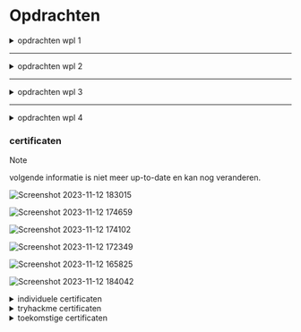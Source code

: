 # Opdrachten




<details>
<summary>opdrachten wpl 1</summary>



<details>
<summary>POP reflectie opdracht</summary>
[Froidmont_Aaron_reflectie (1).pdf](https://github.com/PXL-Digital-SNE-Werkplekleren/portfolio-froidmontaaron/files/13684123/Froidmont_Aaron_reflectie.1.pdf)
</details>



<details>
<summary>POP takenlijst opdracht</summary>
[Froidmont_Aaron_takenlijst.pdf](https://github.com/PXL-Digital-SNE-Werkplekleren/portfolio-froidmontaaron/files/13684133/Froidmont_Aaron_takenlijst.pdf)
</details>



<details>
<summary>carrièrekompas opdracht</summary>
[Froidmont_Aaron_carrièrekompas.pdf](https://github.com/PXL-Digital-SNE-Werkplekleren/portfolio-froidmontaaron/files/13684141/Froidmont_Aaron_carrierekompas.pdf)
</details>



<details>
<summary>zelfstandig Werk Linux opdracht</summary>
  [WPL1_Zelfstandig_Werk_Linux.pdf](https://github.com/PXL-Digital-SNE-Werkplekleren/portfolio-froidmontaaron/files/13684166/WPL1_Zelfstandig_Werk_Linux.pdf)

</details>



<details>
<summary>basis netwerk config code  </summary>

power aps link temp;Webkoppeling
https://apps.powerapps.com/play/e/default-e2940b66-1f59-4d50-9e95-e55f0723c284/a/38c07de1-7a65-48ce-a710-575da74e3160?tenantId=e2940b66-1f59-4d50-9e95-e55f0723c284&hint=37021a9e-7ba9-4448-b6d6-60a9d81b8243&sourcetime=1702641995038

```
  
# Cisco Router Configuratie

enable
configure terminal

# Hostnaam instellen
hostname Router

# Wachtwoord voor privileged EXEC-modus instellen
enable secret <jouw_geheim_wachtwoord>

# Wachtwoord voor console-toegang instellen
line console 0
password <jouw_console_wachtwoord>
login
exit

# Wachtwoord voor vty (SSH) toegang instellen
username <gebruikersnaam> privilege 15 secret <jouw_ssh_wachtwoord>
line vty 0 4
transport input ssh
login local
exit

# Interface configureren
interface GigabitEthernet0/0
ip address <router_ip> <subnet_mask>
no shutdown
exit

# Cisco Switch Configuratie

enable
configure terminal

# Hostnaam instellen
hostname Switch

# Wachtwoord voor privileged EXEC-modus instellen
enable secret <jouw_geheim_wachtwoord>

# Wachtwoord voor console-toegang instellen
line console 0
password <jouw_console_wachtwoord>
login
exit

# Wachtwoord voor vty (SSH) toegang instellen
username <gebruikersnaam> privilege 15 secret <jouw_ssh_wachtwoord>
line vty 0 4
transport input ssh
login local
exit

# Interface configureren
interface range GigabitEthernet0/1 - 2
switchport mode access
exit

# Cisco PC Configuratie

enable
configure terminal

# Hostnaam instellen
hostname PC

# Wachtwoord voor console-toegang instellen
line console 0
password <jouw_console_wachtwoord>
login
exit

# Wachtwoord voor vty (SSH) toegang instellen
username <gebruikersnaam> privilege 15 secret <jouw_ssh_wachtwoord>
line vty 0 4
transport input ssh
login local
exit

# Interface configureren
interface GigabitEthernet0/0
ip address <pc_ip> <subnet_mask>
no shutdown
exit

# Cisco Server Configuratie

enable
configure terminal

# Hostnaam instellen
hostname Server

# Wachtwoord voor console-toegang instellen
line console 0
password <jouw_console_wachtwoord>
login
exit

# Wachtwoord voor vty (SSH) toegang instellen
username <gebruikersnaam> privilege 15 secret <jouw_ssh_wachtwoord>
line vty 0 4
transport input ssh
login local
exit

# Interface configureren
interface GigabitEthernet0/0
ip address <server_ip> <subnet_mask>
no shutdown
exit

# Opslaan van de configuratie
write memory
```

</details>

<details>
<summary>opdracht gastseminarie "hacking" presenteren </summary>
[hacking.pptx.pdf](https://github.com/PXL-Digital-SNE-Werkplekleren/portfolio-froidmontaaron/files/13702585/hacking.pptx.pdf)

</details>

</details>

***
<details>
<summary>opdrachten wpl 2</summary>

[WPL2PresentatieTeam08.pdf](https://github.com/PXL-Digital-SNE-Werkplekleren/portfolio-froidmontaaron/files/15476188/WPL2PresentatieTeam08.pdf)

[WPL2PresentatieTeam08.odp](https://github.com/PXL-Digital-SNE-Werkplekleren/portfolio-froidmontaaron/files/15476201/WPL2PresentatieTeam08.odp)


Voor Werkplekleren 2 was alles ingedeeld in sprints.
![alt text](https://github.com/PXL-Digital-SNE-Werkplekleren/portfolio-froidmontaaron/assets/116820758/7586c2a0-863a-43ec-bd34-c2ed9b36dcf6)

### Sprint 1 - Week 1 & 2
Sprint 1, waar we 2 weken de tijd voor kregen bestond uit een individuele opdracht in Amazon Web Service (AWS)

Hier was het de bedoeling dat we in de AWS cloud een server starten met Ubunu Server op geïnstalleerd.
Deze moest een website hosten voor een fictieve school van onze keuze.
Deze website moest dan ook met realistische data voorzien zijn, en publiek toegangkelijk zijn met een SSL geëncrypteerde verbinding (HTTPS in plaats van HTTP)

Deze cloud based webserver moest ook toegangkelijk zijn via een SSH verbinding.
Hier moesten ook manueel SSH keys voor aangemaakt worden.

En het cloudbased netwerk gedeelte moest ook volledig ingesteld worden.
    - Virtuele switches
    - Virtuele router

### Sprint 2 - Week 3 & 4
Vanaf Sprint 2 begon het echte werk.
Hier was het de bedoeling om in groepsverband samen met mede collega studenten een volledig (fictief) school netwerk op poten te zetten van A tot Z.
Vanaf Sprint 2 tot en met Sprint 5 konden we hier dus aan werken. En alles volgens de Agile Scum methode afwerken.

Alles moest ook gedocumenteerd worden in een algemeen [opleverdocument.](https://github.com/PXL-Digital-SNE-Werkplekleren/portfolio-RobinLambrighsPXL/blob/main/Opdrachten/2023-2024_SNE_WPL2_Team08_Oplevering-compressed.pdf)


Sprint 2 was een vrij korte sprint, en bestond uit 2 weken.


Hier moesten wij volgende punten in orde brengen:
 - Product backlog
 - Trello board
 - Naam vinden voor de fictieve school
 - Logo uitwerken voor de fictieve school
 - Plan van aanpak opstellen in teamverband
 - Sprint backlog
 - Taakverdeling en sprintplanning

Het gehele project moest gemaakt worden in VSphere op de server van PXL zelf.
Hier konden wij dan via een VPN verbinding altijd toegang tot krijgen.

Voor het technische gedeelte bestond sprint 2 uit:
 - VPN en vSphere-connectie installeren
 - Realistische data uitwerken voor in de infrastructuur
 - Netwerkschema uitwerken
    - Subnets en IP-schema's van servers, administratie en leslokalen
    - Overzicht van Firewall-netwerken en interfaces
    - Graphisch uitwerken met duidelijke network ID's
 - Installatie en configuratie van de virtuele machines
    - Windows Server
       - Server 2022 standard met GUI - Engelstalig
    - Windows Desktop
       - Windows 11 - Engelstalig
    - Linux Server
       - Ubuntu Linux Server - Engelstalig
    - Linux Desktop
       - Ubuntu Linux Desktop - Engelstalig
- *Password vault* aanmaken waarin alle wachtwoorden van alle server/*services* systemen en sites in zitten.
 - Templates aanmaken van alle VM's
    - Windows
       - Sysprep
       - Convert to template
 - Firewall installeren
     - Internet toegang op alle netwerken (surfen)
     - DHCP op alle netwerken behalve voor de Servers
        - DHCP voor Reserverd IP adressen
 - ICT-Linux Desktop voor de eerste ICT medewerker

 

### Sprint 3 - Week 5 & 6 & 7

Voor sprint 3 worden volgende punten gevraagd:

1. Een *domain controller*
    - Met als naam WPL08-DC01
    - Vast IP adres
    - *Domain* naam KHH.local
    - Tweede *domain* administrator
    - Windows-klaslokaalpc's op het *domain*
2. Een *secondary domain* controller
    - Windows Server zonder CLI
    - Vast IP adres
    - *Domain controller* in hetzelfde *domain*
    - Installatie door middel van een *PowerShell* script
3. Fileserver op de *secondary domain controller*
    - Met AGDLP
    - Op de Windows clients een schijf (F:) die wijst naar de fileserver
      - Onderverdeling per klas (1A,1B,1C,2A,...) en per vak (Wiskunde, Aardrijkskunde,...)
      - ICT en Leerkrachten hebben schrijfrechten
      - Leerlingen hebben enkel leesrechten
      - Een veilige security configuratie: leerlingen kunnen folders niet verwijderen en kunnen geen beveiligingsinstellingen lezen of wijzigen.
      - Plaats er wat cursusmateriaal en een ISO van *Damn Small Linux* (DSL) op. De ISO is voor de leerlingen voor het maken van VMs
      - Zorg er voor dat op de Windows clients een schijf (Z:) wijst naar een persoonlijke map voor iedere Windows-gebruiker (student, leerkracht, secretariaatsmedewerker, …)
4. Users aanmaken
    - Excel-lijst of een .csv bestand van 200 gebruikers
    - Maak een powershell script dat users uit de lijst gebruikt om automatisch gebruikers aan te maken in het Domein
    - Zorg dat de gebruikers 
      - worden aangemaakt met <voornaam>.<achternaam>@<domainnaam>.local
      - automatisch ingedeeld worden in OU’s en groepen
        - lectoren
        - studenten 1A,1B,1C,2A,2B,...
          - of nog misschien nog een realistischere indeling
        - De ICT-mensen moeten Admin-rechten hebben in het domein
      - Al onmiddellijk een share krijgen (homefolder) met hun login-naam waar enkel zijzelf rechten in hebben (bestanden/mappen toevoegen, wijzigen en deleten)
        - idem ook de ict-mensen
        - idem ook de lectoren
      - een vast wachtwoord “Sne2324!” krijgen en dat de users dit wachtwoord tijdens de eerste login dienen aan te passen. 
        - Het wachtwoord moet complex zijn.
>- EXTRA: Het script genereert een random paswoord met 8 karakters, incl. Minimum 1 hoofdletter, speciaal karakter en cijfer. 
>     - Extra: De gegenereerde paswoorden worden ook automatisch aangevuld in het Excel bestand. 
5. Zorg dat de Linux Desktops van de klaslokalen gekoppeld zijn aan Active Directory
    - Zorg er voor dat de studenten kunnen inloggen op alle Linux Desktops via hun Active Directory account
      - Zorg er ook voor dat ze bij het inloggen op Linux geen domain moeten meegeven
      - tip: sssd  
    - Zorg er ook voor dat er automatisch een homefolder wordt aangemaakt op de Linux Desktop voor die AD-gebruiker tijdens de eerste login
    - Zorg er voor dat de Z-schijf van die gebruiker ook automatisch gemount wordt als directory ergens in de homefolder van de user
      - tip: libpam-mount en cifs-utils
      - tip: werkt waarschijnlijk pas vanaf tweede login met een bepaalde user

6. Zoek uit wat bginfo is en implementeer op alle Windows machines. 
    - Zorg ervoor dat de informatie op de achtergrond wordt vernieuwd telkens een (nieuwe) user opnieuw inlogt.

7. Zorg voor Roaming profiles voor de leerkrachten, de mensen van het secretariaat en de directeur.

8. Zorg er voor dat game-,gamble- en porn-sites geblokkeerd worden 
Gebruik hiervoor Pi-hole

9. Implementeer LAPS. 
    - Zorg er voor dat het paswoord van de local administrators van Windows clients dagelijks gewijzigd worden naar een nieuw random paswoord. 

10. Cisco opdracht:
    - Je creëert een grondplan van je schoolgebouw op basis van je reeds ontvangen opdracht van WPL2. 
      - Hierop baseer jij je fysiek netwerkplan.
    - Je krijgt heel wat voorwaarden waaraan je oplossing moet voldoen. Bij elke voorwaarde die niet voldoet worden punten afgetrokken. 
    - Je werkt je fysiek netwerkplan uit tot een logisch netwerkplan in Packet Tracer. 
    - Je krijgt 1 netwerkID toegewezen (172.16.0.0/16) en door middel van VLSM zorg je dat elk lokaal een eigen network ID heeft. 
    - Je gebruikt technologieën zoals VLANs, routing en eventuele andere technologieën om een zo sterk mogelijke oplossing te brengen. 
    - Deze oplossing licht je toe in een apart opleverdocument “GroepX- Cisco Assignment.docx” en verdedig je via een demo op het einde van week 9.

### Sprint 4 - Week 8 & 9 & 10

Opgave sprint 4:
1. Zorg voor een Windows-DNS server die een forward- en reverse- lookupzone hebben met records van alle PC's
    - Zorg dat je intranet-website bereikbaar is via de url intra.domeinnaam.local

2. Zorg op een Linux-server voor een Publieke Website om de school bekend te maken aan de buitenwereld
    - Zorg dat de website bereikbaar is 
      - via een DNS naam (in jouw DNS-server)
      - over SSL/TLS
    - Dit puntje heb je reeds individueel verwezenlijkt in AWS Cloud, MAAR nu
      - kopieer je de code van de AWS-webserver naar deze webserver
      - Probeer je de beste website van jullie team zo volledig mogelijk aan het werk te krijgen over SSL/TLS op een Oracle-Linux in de vSPhere-omgeving
      - De Webserver mag je zelf kiezen
      - De website-data moet staan in de map  /data/websites/(naam van de school)
      - Zorg dat SELinux en Firewalld nog steeds actief zijn en correct ingesteld!

3. Zorg op de klaslokaalpcs voor een Personal Firewall
    - In Linux met ufw/firewalld en in Windows via Defender Firewall zodat
      - studentenpc's onderling niet naar elkaar kunnen communiceren
      - studentenpc's wel kunnen communiceren naar de leerkrachtenpc
        - voor ftp

4. Zowel de Windows-leerkrachtenpcs als de Linux-leerkrachtenpc moeten voorzien worden van een FTP-server waar studenten enkel files kunnen van downloaden en de leerkrachten ook kunnen naar uploaden.

5. Zorg voor (harde) quota's op de homefolders (Z-schijf), zodanig dat de homefolder van een leerling beperkt wordt. Gebruik File Server Resource Manager om volgende instellingen toe te passen op de fileserver:
    - Elke student kan max 100MB opslaan op de fileserver, leerkrachten hebben onbeperkte opslag
      - Geef een melding aan de student wanneer hij 90% van zijn opslag bereikt heeft via een melding
      - Sta niet toe om meer dan 100% op te slaan
    - Beperk alle gebruikers tot het uploaden van video en audiobestanden. Test dit door een mp3 en mp4 bestand te proberen uploaden. Geef een melding aan de gebruiker en plaats een entry in het logboek. Zoek deze melding en documenteer dit.

6. Zorg voor een LMS dat gekoppeld is aan de Active Directory. Op dit LMS systeem moeten de lectoren cursusmateriaal kunnen plaatsen en de punten kunnen bijhouden van de leerlingen. De leerlingen moeten dan het cursusmateriaal en hun punten kunnen raadplegen.

>Extra: Zorg er voor dat de klaslokaalpc's zichzelf uitzetten om 18:00 s' avonds

### Sprint 5 - Week 11 & 12 & 13

1. Gebruik een monitoring tool die alle servers en services monitort. 
    - Alles moet degelijk gemonitord worden zodat direct kan worden ingegrepen bij problemen. 
    - Zorg dus voor een monitorsysteem dat via een Dashboard alles duidelijk toont.
    - Je mag kiezen uit een aantal monitoring tools zoals 
      - Paessler PRTG 
      - Datadog
      - Nagios
      - …. (vergelijkbaar met bovenstaande tools)

2. Kies een backup tool die je vm’s backupt. Met deze tool kan je volledige virtuele machines backuppen. Gebruik deze tool om slechts 1 vm te backuppen (wegens plaatsgebrek), maar zorg wel dat je je voorziet op een geheel backup van alle vm’s. Zorg dat deze backup tool exporteert naar een ander station (D-schijf op backup-server). Enkele interessante backup tools zijn
    - Veeam Backup & Replication
    - Solarwinds Virtualization manager
    - Altaro VM Backup
    - ….

3. Zorg op een Windows-server voor een intranet-site voor alle gebruikers waarop ze moeten inloggen bij het surfen naar de pagina. Na controle van hun username en wachtwoord via Active Directory komen ze op de homepage terecht van de intranet-site. Maak gebruik van een HTML/CSS-template site om deze intranet-site authentiek te laten lijken. Zorg dat deze website over SSL/TLS bereikbaar is via de link intranet.schoolnaam.be. Gebruik hiervoor een nieuwe Forward Lookup Zone.
Zorg er voor dat deze site niet toegankelijk is voor studenten, wel voor het andere personeel!

4. Zorg voor onderstaande instellingen via Group Policies voor de Windows-leslokaalpc's
Vaste achtergrond van de school
Blokkeren van alle mogelijke aanpassingsmogelijkheden van het besturingssysteem voor leerlingen.
Toegang ontzeggen tot C-schijf en control panel voor elke leerling.
Koppelen van persoonlijke folder 
Leerkrachten en personeel zijn altijd lokale admin, maar GEEN domeinadmin! 
Homepagina instellen voor de webbrowsers
Leerlingen kunnen enkel tijdens de schooluren inloggen
Zorg dat alle profielen automatisch gewist worden na afloggen (non-cached roaming profile).

5. De ICT-dienst wil ook een HelpDesk-ticketing-systeem
Zorg dat de website bereikbaar is 
    - via een DNS naam
    - over SSL/TLS

Download  [hier](https://github.com/PXL-Digital-SNE-Werkplekleren/portfolio-froidmontaaron/files/15474914/2023-2024_SNE_WPL2_Team08_Oplevering-compressed.pdf)het volledige opleverdocument.

</details>

***
<details>
<summary>opdrachten wpl 3</summary>

</details>

***
<details>
<summary>opdrachten wpl 4</summary>
  
![ezgif com-video-to-gif](https://github.com/PXL-Digital-SNE-Werkplekleren/portfolio-froidmontaaron/assets/116820758/dee269b5-7bfb-4674-92ea-2017640211db)
  
</details>

### certificaten

> [!NOTE]
> volgende informatie is niet meer up-to-date en kan nog veranderen.

![Screenshot 2023-11-12 183015](https://github.com/PXL-Digital-SNE-Werkplekleren/portfolio-froidmontaaron/assets/116820758/0d62e806-4f38-40be-a9d1-6f382244f525)



![Screenshot 2023-11-12 174659](https://github.com/PXL-Digital-SNE-Werkplekleren/portfolio-froidmontaaron/assets/116820758/ab7ae9ff-dab8-4fe1-92fa-31e4451324e6)



![Screenshot 2023-11-12 174102](https://github.com/PXL-Digital-SNE-Werkplekleren/portfolio-froidmontaaron/assets/116820758/878a05ea-8588-4102-b87c-df5f05834ab7)



![Screenshot 2023-11-12 172349](https://github.com/PXL-Digital-SNE-Werkplekleren/portfolio-froidmontaaron/assets/116820758/bde5e5e3-1c4c-4f32-aadb-3e589f6b7e60)



![Screenshot 2023-11-12 165825](https://github.com/PXL-Digital-SNE-Werkplekleren/portfolio-froidmontaaron/assets/116820758/d705e288-9066-430d-9794-59731131d1e0)



![Screenshot 2023-11-12 184042](https://github.com/PXL-Digital-SNE-Werkplekleren/portfolio-froidmontaaron/assets/116820758/377d46c9-90c6-4e78-8f57-f7bea71d39f3)



</details>




<details>
<summary>individuele certificaten</summary>

  
[English certificate C1-Advanced English](https://github.com/PXL-Digital-SNE-Werkplekleren/portfolio-froidmontaaron/files/13329874/English-certificate_C1-Advanced-English-Level_aaron-froidmont.pdf.1.pdf)



[Diploma in Cyber Security](https://github.com/PXL-Digital-SNE-Werkplekleren/portfolio-froidmontaaron/files/13328765/doc.2.pdf)



[cisco Ethical Hacker](https://github.com/PXL-Digital-SNE-Werkplekleren/portfolio-froidmontaaron/files/13328816/Ethical_Hacker_Badge20231112-29-4gocjk.pdf)



[microsoft certificaat](https://github.com/PXL-Digital-SNE-Werkplekleren/portfolio-froidmontaaron/files/13328764/Coursera.HV84GCDS5F2S.pdf)



[google cyber security certificaat](https://github.com/PXL-Digital-SNE-Werkplekleren/portfolio-froidmontaaron/files/13328767/Coursera_33BULV2ZZBEC.1.pdf)

</details>



<details>
<summary>tryhackme certificaten</summary>

[web fundamentals certificaat](https://tryhackme-certificates.s3-eu-west-1.amazonaws.com/THM-ADYYMZEOB4.png)


[jr penetration tester certificaat](https://tryhackme-certificates.s3-eu-west-1.amazonaws.com/THM-AVC9WYAXL4.png)


[intro to cyber cecurity certificaat](https://tryhackme-certificates.s3-eu-west-1.amazonaws.com/THM-RAVM42RHVU.png)


[pre security certificaat](https://tryhackme-certificates.s3-eu-west-1.amazonaws.com/THM-EDKMFWZE57.png)


</details>



<details>
<summary>toekomstige certificaten</summary>


https://www.eccouncil.org/train-certify/certified-ethical-hacker-ceh/


https://www.offsec.com/courses/pen-200/


https://www.isc2.org/Certifications/CCSP


https://www.isaca.org/credentialing/cism?cid=sem_2002363&Appeal=sem


https://www.isc2.org/Certifications/CISSP


https://www.giac.org/certifications/security-essentials-gsec/


https://www.comptia.org/landing/securityplus/index.html


https://www.coursera.org/

</details>


